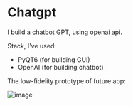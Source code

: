 # Chatgpt

I build a chatbot GPT, using openai api.

Stack, I've used:
- PyQT6 (for building GUI)
- OpenAI (for building chatbot)

The low-fidelity prototype of future app:

![image](https://user-images.githubusercontent.com/102950421/217766534-b56add04-e65a-439e-888f-d76e3f353bd8.png)
